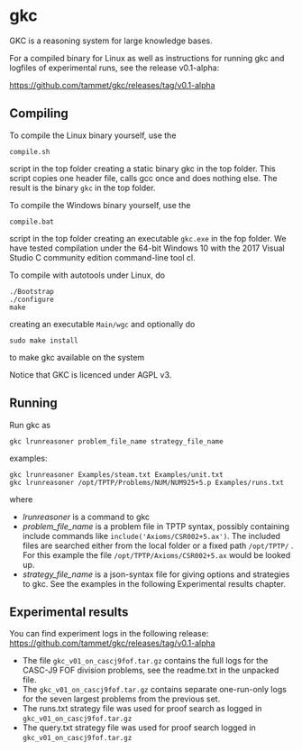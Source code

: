gkc
===

GKC is a reasoning system for large knowledge bases.

For a compiled binary for Linux as well as instructions
for running gkc and logfiles of experimental runs,
see the release v0.1-alpha:

https://github.com/tammet/gkc/releases/tag/v0.1-alpha

Compiling
---------

To compile the Linux binary yourself, use the 

    compile.sh
  
script in the top folder creating a static binary gkc 
in the top folder. This script copies one header file,
calls gcc once and does nothing else. The result 
is the binary `gkc` in the top folder.

To compile the Windows binary yourself, use the

    compile.bat

script in the top folder creating an executable `gkc.exe`
in the fop folder. We have tested compilation under 
the 64-bit Windows  10 with the 2017 Visual Studio C
community edition command-line tool cl.

To compile with autotools under Linux, do

    ./Bootstrap
    ./configure
    make

creating an executable `Main/wgc`
and optionally do

    sudo make install

to make gkc available on the system

Notice that GKC is licenced under AGPL v3.

Running
-------

Run gkc as 

    gkc lrunreasoner problem_file_name strategy_file_name

examples:

    gkc lrunreasoner Examples/steam.txt Examples/unit.txt
    gkc lrunreasoner /opt/TPTP/Problems/NUM/NUM925+5.p Examples/runs.txt

where
* *lrunreasoner* is a command to gkc
* *problem_file_name* is a problem file in TPTP syntax, possibly containing
include commands like `include('Axioms/CSR002+5.ax')`. 
The included files are searched either from the local folder or a fixed
path `/opt/TPTP/` . For this example the file `/opt/TPTP/Axioms/CSR002+5.ax`
would be looked up.
* *strategy_file_name* is a json-syntax file for giving options and strategies
to gkc. See the examples in the following Experimental results chapter.

Experimental results
--------------------

You can find experiment logs in the following release:
https://github.com/tammet/gkc/releases/tag/v0.1-alpha

* The file `gkc_v01_on_cascj9fof.tar.gz` contains the full logs for the CASC-J9 FOF 
division problems, see the readme.txt in the unpacked file. 
* The `gkc_v01_on_cascj9fof.tar.gz` contains separate one-run-only logs
for the seven largest problems from the previous set.
* The runs.txt strategy file was used for proof search as logged 
in `gkc_v01_on_cascj9fof.tar.gz`
* The query.txt strategy file was used for proof search logged 
in `gkc_v01_on_cascj9fof.tar.gz`
